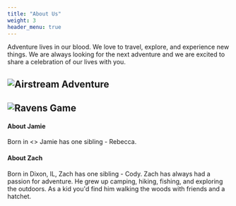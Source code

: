 ```yaml
---
title: "About Us"
weight: 3
header_menu: true
---
```


Adventure lives in our blood. We love to travel, explore, and experience new things. We are always looking for the next adventure and we are excited to share a celebration of our lives with you.

![Airstream Adventure](/images/airstream_adventure.jpeg)
----
![Ravens Game](/images/jz_ravens.jpeg)
----

#### About Jamie
Born in <> Jamie has one sibling - Rebecca.

#### About Zach
Born in Dixon, IL, Zach has one sibling - Cody. Zach has always had a passion for adventure. He grew up camping, hiking, fishing, and exploring the outdoors. As a kid you'd find him walking the woods with friends and a hatchet.
